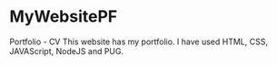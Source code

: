 # MyWebsitePF
 Portfolio - CV 
 This website has my portfolio. I have used HTML, CSS, JAVAScript, NodeJS and PUG.
 
